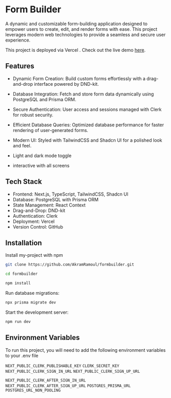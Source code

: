 
# Form Builder


A dynamic and customizable form-building application designed to empower users to create, edit, and render forms with ease. This project leverages modern web technologies to provide a seamless and secure user experience.

This project is deployed via Vercel . Check out the live demo [here](https://formbuilder-xcuz.vercel.app/).





## Features

- Dynamic Form Creation: Build custom forms effortlessly with a drag-and-drop interface powered by DND-kit.
- Database Integration: Fetch and store form data dynamically using PostgreSQL and Prisma ORM.
- Secure Authentication: User access and sessions managed with Clerk for robust security.
- Efficient Database Queries: Optimized database performance for faster rendering of user-generated forms.
- Modern UI: Styled with TailwindCSS and Shadcn UI for a polished look and feel.

- Light and dark mode toggle

- interactive with all screens
## Tech Stack

- Frontend: Next.js, TypeScript, TailwindCSS, Shadcn UI
- Database: PostgreSQL with Prisma ORM
- State Management: React Context
- Drag-and-Drop: DND-kit
- Authentication: Clerk
- Deployment: Vercel
- Version Control: GitHub
## Installation

Install my-project with npm

```bash
git clone https://github.com/AkramRamoul/formbuilder.git

cd formbuilder

npm install
```

Run database migrations:

```bash
npx prisma migrate dev
```
Start the development server:

```bash
npm run dev
```
## Environment Variables

To run this project, you will need to add the following environment variables to your .env file

`NEXT_PUBLIC_CLERK_PUBLISHABLE_KEY`
`CLERK_SECRET_KEY`
`NEXT_PUBLIC_CLERK_SIGN_IN_URL`
`NEXT_PUBLIC_CLERK_SIGN_UP_URL`

`NEXT_PUBLIC_CLERK_AFTER_SIGN_IN_URL`
`NEXT_PUBLIC_CLERK_AFTER_SIGN_UP_URL`
`POSTGRES_PRISMA_URL`
`POSTGRES_URL_NON_POOLING`

